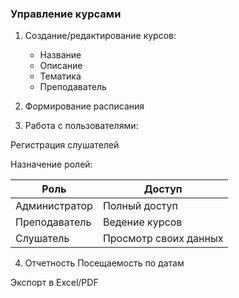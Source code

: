 ﻿### Управление курсами
1. Создание/редактирование курсов:
   - Название
   - Описание
   - Тематика
   - Преподаватель

2. Формирование расписания

3. Работа с пользователями:

Регистрация слушателей

Назначение ролей:

| Роль            | Доступ                  |
|----------------|-------------------------|
| Администратор  | Полный доступ           |
| Преподаватель  | Ведение курсов          |
| Слушатель      | Просмотр своих данных   |

4. Отчетность
Посещаемость по датам

Экспорт в Excel/PDF